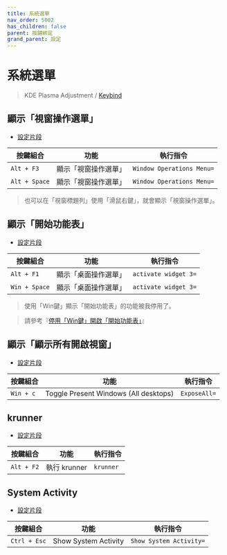 ```yaml
---
title: 系統選單
nav_order: 5002
has_children: false
parent: 按鍵綁定
grand_parent: 設定
---
```



# 系統選單

> KDE Plasma Adjustment / [Keybind](https://github.com/samwhelp/note-about-kubuntu/tree/gh-pages/_demo/prototype/de/kde-plasma/part/keybind/kde-plasma-keybind-main)


## 顯示「視窗操作選單」

* [設定片段](https://github.com/samwhelp/kubuntu-adjustment/blob/main/prototype/main/kde-config/locale/en_us/Breeze-Dark/asset/overlay/etc/skel/.config/kglobalshortcutsrc#L144)

| 按鍵組合           | 功能        | 執行指令             |
| ----------------- | ------------ | -------------------- |
| `Alt + F3`  | 顯示「視窗操作選單」 | `Window Operations Menu=` |
| `Alt + Space`  | 顯示「視窗操作選單」 | `Window Operations Menu=` |

> 也可以在「視窗標題列」使用「滑鼠右鍵」，就會顯示「視窗操作選單」。


## 顯示「開始功能表」

* [設定片段](https://github.com/samwhelp/kubuntu-adjustment/blob/main/prototype/main/kde-config/locale/en_us/Breeze-Dark/asset/overlay/etc/skel/.config/kglobalshortcutsrc#L265)

| 按鍵組合           | 功能        | 執行指令             |
| ----------------- | ------------ | -------------------- |
| `Alt + F1`  | 顯示「桌面操作選單」 | `activate widget 3=` |
| `Win + Space`  | 顯示「桌面操作選單」 | `activate widget 3=` |


> 使用「Win鍵」顯示「開始功能表」的功能被我停用了。

> 請參考『[停用「Win鍵」開啟「開始功能表」](https://samwhelp.github.io/note-about-kubuntu/read/howto/disable-opening-application-launcher-with-super-key.html)』


## 顯示「顯示所有開啟視窗」

* [設定片段](https://github.com/samwhelp/note-about-mabox/tree/gh-pages/_demo/project/mabox-adjustment/asset/overlay/etc/skel/.config/openbox/share/gen/openbox-gen-rc/Section/Keybind/MenuClientList.php#L55)

| 按鍵組合           | 功能        | 執行指令             |
| ----------------- | ------------ | -------------------- |
| `Win + c`  | Toggle Present Windows (All desktops) | `ExposeAll=` |


## krunner

* [設定片段](https://github.com/samwhelp/kubuntu-adjustment/blob/main/prototype/main/kde-config/locale/en_us/Breeze-Dark/asset/overlay/etc/skel/.config/kglobalshortcutsrc#L213-L216)


| 按鍵組合           | 功能        | 執行指令             |
| ----------------- | ------------ | -------------------- |
| `Alt + F2`  | 執行 krunner | `krunner` |


## System Activity

* [設定片段](https://github.com/samwhelp/kubuntu-adjustment/blob/main/prototype/main/kde-config/locale/en_us/Breeze-Dark/asset/overlay/etc/skel/.config/kglobalshortcutsrc#L26)


| 按鍵組合           | 功能        | 執行指令             |
| ----------------- | ------------ | -------------------- |
| `Ctrl + Esc`  | Show System Activity | `Show System Activity=` |



